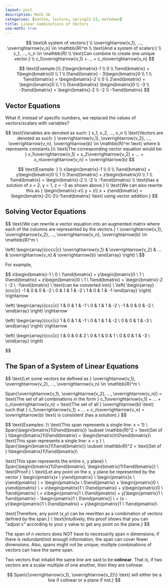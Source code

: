 ```yaml
---
layout: post
description: Math 3A
categories: [math3a, lecture, spring22-23, markdown]
title: Linear Combinations of Vectors
use-math: true
---
```


$$
\text{A system of vectors:} \\
\overrightarrow{v_1}, ..., \overrightarrow{v_n} \in \mathbb{R}^m \\
\text{And a system of scalars:} \\
c_1, ..., c_n \in \mathbb{R} \\
\text{Can combine to create one unique vector:} \\
c_1\overrightarrow{v_1} + ... + c_n\overrightarrow{v_n}
$$

$$
\text{Example:}\\
2\begin{bmatrix}-1 \\ 0 \\ 1\end{bmatrix} + 1\begin{bmatrix}0 \\ 1 \\ 0\end{bmatrix} - 3\begin{bmatrix}0 \\ 1 \\ 1\end{bmatrix} = 
\begin{bmatrix}-2 \\ 0 \\ 2\end{bmatrix} + \begin{bmatrix}0 \\ 1 \\ 0\end{bmatrix} \begin{bmatrix}0 \\ -3 \\ -3\end{bmatrix} = 
\begin{bmatrix}-2 \\ -2 \\ -1\end{bmatrix}
$$

## Vector Equations

What if, instead of specific numbers, we replaced the values of vectors/scalars with variables?

$$
\text{Variables are denoted as such: } x_1, x_2, ..., x_n \\
\text{Vectors are denoted as such: } \overrightarrow{v_1}, \overrightarrow{v_2}, ..., \overrightarrow{v_n}, \overrightarrow{b} \in \mathbb{R}^m \text{ where b represents constants.}\\
\text{The corresponding vector equation would be: } x_1\overrightarrow{v_1} + x_2\overrightarrow{v_2} + ... + x_n\overrightarrow{v_n} = \overrightarrow{b}
$$

$$
\text{Example: } \\
x\begin{bmatrix}-1 \\ 0 \\ 1\end{bmatrix} + y\begin{bmatrix}0 \\ 1 \\ 0\end{bmatrix} + z\begin{bmatrix}0 \\ 1 \\ 1\end{bmatrix} = \begin{bmatrix}-2 \\ -2 \\ -1\end{bmatrix} \\
\text{has a solution of x = 2, y = 1, z = -3 as shown above.}
\\
\text{We can also rewrite this as } \begin{bmatrix}-x\\ y + z\\ x + z\end{bmatrix} = \begin{bmatrix}-2\\-2\\-1\end{bmatrix} \text{ using vector addition.}
$$

## Solving Vector Equations

$$
\text{We can rewrite a vector equation into an augmented matrix where each of the columns are represented by the vectors.} \\
\overrightarrow{v_1}, \overrightarrow{v_2}, ..., \overrightarrow{v_n}, \overrightarrow{b} \in \mathbb{R}^m \\

\left( 
    \begin{array}{cccc|c}
        \overrightarrow{v_1} & \overrightarrow{v_2} & ... & \overrightarrow{v_n} & \overrightarrow{b}
    \end{array}
\right) \\
$$

For example,

$$
x\begin{bmatrix}-1 \\ 0 \\ 1\end{bmatrix} + y\begin{bmatrix}0 \\ 1 \\ 0\end{bmatrix} + z\begin{bmatrix}0 \\ 1 \\ 1\end{bmatrix} = \begin{bmatrix}-2 \\ -2 \\ -1\end{bmatrix} \\
\text{can be converted into} \\
\left( 
    \begin{array}{ccc|c}
        -1 & 0 & 0 & -2 \\
        0 & 1 & 1 & -2 \\
        1 & 0 & 1 & -1
    \end{array}
\right) \rightarrow 

\left( 
    \begin{array}{ccc|c}
        1 & 0 & 1 & -1 \\
        0 & 1 & 1 & -2 \\
        -1 & 0 & 0 & -2 \\
    \end{array}
\right) \rightarrow

\left( 
    \begin{array}{ccc|c}
        1 & 0 & 1 & -1 \\
        0 & 1 & 1 & -2 \\
        0 & 0 & 1 & -3 \\
    \end{array}
\right) \rightarrow

\left( 
    \begin{array}{ccc|c}
        1 & 0 & 0 & 2 \\
        0 & 1 & 0 & 1 \\
        0 & 0 & 1 & -3 \\
    \end{array}
\right)

$$

## The Span of a System of Linear Equations

$$
\text{Let some vectors be defined as } \overrightarrow{v_1}, \overrightarrow{v_2}, ..., \overrightarrow{v_n} \in \mathbb{R}^m \\

Span\{\overrightarrow{v_1}, \overrightarrow{v_2}, ..., \overrightarrow{v_n}\} = 
\text{The set of all combinations in the form } c_1\overrightarrow{v_1} + ... + c_n\overrightarrow{v_n} = 
\text{The set of all } \overrightarrow{b} \text{ such that } c_1\overrightarrow{v_1} + ... + c_n\overrightarrow{v_n} = \overrightarrow{b} \text{ is consistent (has a solution).}
$$


$$
\text{Examples: }\\
\text{This span represents a single line: x = 1} \\
Span\{\begin{bmatrix}1\\0\end{bmatrix}\} \subset \mathbb{R}^2 = \text{Set of } t\begin{bmatrix}1\\0\end{bmatrix} = \begin{bmatrix}t\\0\end{bmatrix}\\
\text{This span represents a single line: x = y } \\
Span\{\begin{bmatrix}1\\1\end{bmatrix}\} \subset \mathbb{R}^2 = \text{Set of } t\begin{bmatrix}1\\1\end{bmatrix}\\

\text{This span represents the entire x, y plane} \\
Span\{\begin{bmatrix}1\\0\end{bmatrix}, \begin{bmatrix}1\\1\end{bmatrix}\} \\
\text{Proof:} \\
\text{Let any point on the x, y plane be represented by the vector } \begin{pmatrix}x \\ y\end{pmatrix} \\
\begin{pmatrix}x \\ y\end{pmatrix} \\
= \begin{pmatrix}x \\ 0\end{pmatrix} + \begin{pmatrix}0 \\ y\end{pmatrix} \\
= x\begin{pmatrix}1 \\ 0\end{pmatrix} + y\begin{pmatrix}0 \\ 1\end{pmatrix} \\
= x\begin{pmatrix}1 \\ 0\end{pmatrix} + y[\begin{pmatrix}1 \\ 1\end{pmatrix} - \begin{pmatrix}1 \\ 0\end{pmatrix}] \\
= (x - y)\begin{pmatrix}1 \\ 0\end{pmatrix} + y\begin{pmatrix}1 \\ 1\end{pmatrix}\\

\text{Therefore, any point (x,y) can be rewritten as a combination of vectors defined by the span.} \\
\text{Intuitively, this proof shows that you can "adjust x" according to your y value to get any point on the plane.}
$$

The span of n vectors does NOT have to necessarily span n dimensions; if there is redundant/not enough information, the span can cover fewer dimensions. Also, spans might not be unique; muiltple combinations of vectors can have the same span. 

Two vectors that inhabit the same line are said to be **colinear**. That is, if two vectors are a scalar multiple of one another, then they are colinear.

$$
Span\{\overrightarrow{v_1}, \overrightarrow{v_2}\} \text{ will either be a line if colinear or a plane if not.}
$$